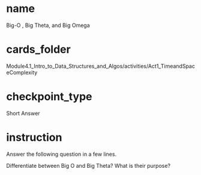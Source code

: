 # name

 Big-O , Big Theta, and Big Omega

 # cards_folder

 Module4.1_Intro_to_Data_Structures_and_Algos/activities/Act1_TimeandSpaceComplexity

 # checkpoint_type

 Short Answer

 # instruction

 Answer the following question in a few lines.

 Differentiate between Big O and Big Theta? What is their purpose?
